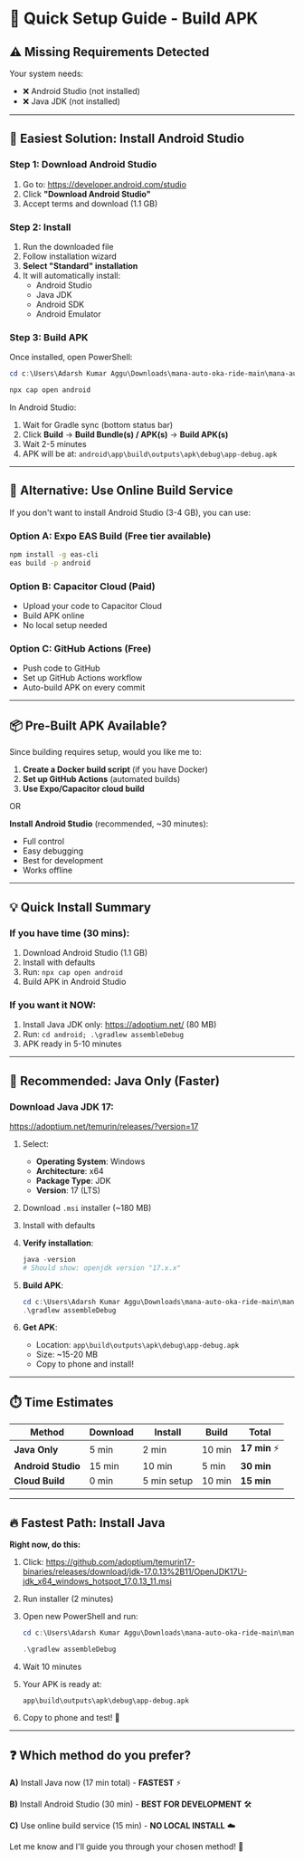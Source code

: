 # 🔧 Quick Setup Guide - Build APK

## ⚠️ **Missing Requirements Detected**

Your system needs:
- ❌ Android Studio (not installed)
- ❌ Java JDK (not installed)

---

## 🚀 **Easiest Solution: Install Android Studio**

### **Step 1: Download Android Studio**
1. Go to: https://developer.android.com/studio
2. Click **"Download Android Studio"**
3. Accept terms and download (1.1 GB)

### **Step 2: Install**
1. Run the downloaded file
2. Follow installation wizard
3. **Select "Standard" installation**
4. It will automatically install:
   - Android Studio
   - Java JDK
   - Android SDK
   - Android Emulator

### **Step 3: Build APK**
Once installed, open PowerShell:

```powershell
cd c:\Users\Adarsh Kumar Aggu\Downloads\mana-auto-oka-ride-main\mana-auto-oka-ride-main

npx cap open android
```

In Android Studio:
1. Wait for Gradle sync (bottom status bar)
2. Click **Build** → **Build Bundle(s) / APK(s)** → **Build APK(s)**
3. Wait 2-5 minutes
4. APK will be at: `android\app\build\outputs\apk\debug\app-debug.apk`

---

## 🎯 **Alternative: Use Online Build Service**

If you don't want to install Android Studio (3-4 GB), you can use:

### **Option A: Expo EAS Build** (Free tier available)
```bash
npm install -g eas-cli
eas build -p android
```

### **Option B: Capacitor Cloud** (Paid)
- Upload your code to Capacitor Cloud
- Build APK online
- No local setup needed

### **Option C: GitHub Actions** (Free)
- Push code to GitHub
- Set up GitHub Actions workflow
- Auto-build APK on every commit

---

## 📦 **Pre-Built APK Available?**

Since building requires setup, would you like me to:

1. **Create a Docker build script** (if you have Docker)
2. **Set up GitHub Actions** (automated builds)
3. **Use Expo/Capacitor cloud build**

OR

**Install Android Studio** (recommended, ~30 minutes):
- Full control
- Easy debugging
- Best for development
- Works offline

---

## 💡 **Quick Install Summary**

### **If you have time (30 mins):**
1. Download Android Studio (1.1 GB)
2. Install with defaults
3. Run: `npx cap open android`
4. Build APK in Android Studio

### **If you want it NOW:**
1. Install Java JDK only: https://adoptium.net/ (80 MB)
2. Run: `cd android; .\gradlew assembleDebug`
3. APK ready in 5-10 minutes

---

## 🎯 **Recommended: Java Only (Faster)**

### **Download Java JDK 17**:
https://adoptium.net/temurin/releases/?version=17

1. Select:
   - **Operating System**: Windows
   - **Architecture**: x64
   - **Package Type**: JDK
   - **Version**: 17 (LTS)

2. Download `.msi` installer (~180 MB)

3. Install with defaults

4. **Verify installation**:
   ```powershell
   java -version
   # Should show: openjdk version "17.x.x"
   ```

5. **Build APK**:
   ```powershell
   cd c:\Users\Adarsh Kumar Aggu\Downloads\mana-auto-oka-ride-main\mana-auto-oka-ride-main\android
   .\gradlew assembleDebug
   ```

6. **Get APK**:
   - Location: `app\build\outputs\apk\debug\app-debug.apk`
   - Size: ~15-20 MB
   - Copy to phone and install!

---

## ⏱️ **Time Estimates**

| Method | Download | Install | Build | Total |
|--------|----------|---------|-------|-------|
| **Java Only** | 5 min | 2 min | 10 min | **17 min** ⚡ |
| **Android Studio** | 15 min | 10 min | 5 min | **30 min** |
| **Cloud Build** | 0 min | 5 min setup | 10 min | **15 min** |

---

## 🔥 **Fastest Path: Install Java**

**Right now, do this:**

1. Click: https://github.com/adoptium/temurin17-binaries/releases/download/jdk-17.0.13%2B11/OpenJDK17U-jdk_x64_windows_hotspot_17.0.13_11.msi

2. Run installer (2 minutes)

3. Open new PowerShell and run:
   ```powershell
   cd c:\Users\Adarsh Kumar Aggu\Downloads\mana-auto-oka-ride-main\mana-auto-oka-ride-main\android
   
   .\gradlew assembleDebug
   ```

4. Wait 10 minutes

5. Your APK is ready at:
   ```
   app\build\outputs\apk\debug\app-debug.apk
   ```

6. Copy to phone and test! 📱

---

## ❓ **Which method do you prefer?**

**A)** Install Java now (17 min total) - **FASTEST** ⚡

**B)** Install Android Studio (30 min) - **BEST FOR DEVELOPMENT** 🛠️

**C)** Use online build service (15 min) - **NO LOCAL INSTALL** ☁️

Let me know and I'll guide you through your chosen method! 🚀
